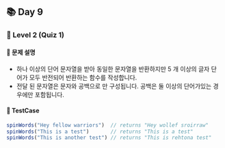 ## 📚 Day 9
### 🚀 Level 2 (Quiz 1)

#### 🤔 문제 설명

- 하나 이상의 단어 문자열을 받아 동일한 문자열을 반환하지만 5 개 이상의 글자 단어가 모두 반전되어 반환하는 함수를 작성합니다.
- 전달 된 문자열은 문자와 공백으로 만 구성됩니다. 
공백은 둘 이상의 단어가있는 경우에만 포함됩니다.

#### 🎯 TestCase

```javascript
spinWords("Hey fellow warriors")  // returns "Hey wollef sroirraw" 
spinWords("This is a test")       // returns "This is a test" 
spinWords("This is another test") // returns "This is rehtona test"
``` 